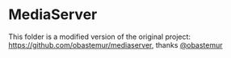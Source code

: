 # MediaServer

This folder is a modified version of the original project: https://github.com/obastemur/mediaserver, thanks [@obastemur](https://github.com/obastemur)